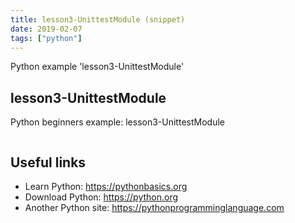 ```yaml
---
title: lesson3-UnittestModule (snippet)
date: 2019-02-07
tags: ["python"]
---
```

Python example 'lesson3-UnittestModule'


## lesson3-UnittestModule

Python beginners example: lesson3-UnittestModule

```python


```

## Useful links

- Learn Python: https://pythonbasics.org
- Download Python: https://python.org
- Another Python site: https://pythonprogramminglanguage.com
